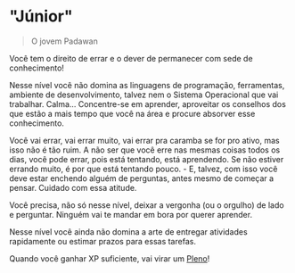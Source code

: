# "Júnior"

> O jovem Padawan

Você tem o direito de errar e o dever de permanecer com sede de conhecimento!

Nesse nível você não domina as linguagens de programação, ferramentas, ambiente de desenvolvimento, talvez nem o Sistema Operacional que vai trabalhar. Calma... Concentre-se em aprender, aproveitar os conselhos dos que estão a mais tempo que você na área e procure absorver esse conhecimento.

Você vai errar, vai errar muito, vai errar pra caramba se for pro ativo, mas isso não é tão ruim. A não ser que você erre nas mesmas coisas todos os dias, você pode errar, pois está tentando, está aprendendo. Se não estiver errando muito, é por que está tentando pouco. - E, talvez, com isso você deve estar enchendo alguém de perguntas, antes mesmo de começar a pensar. Cuidado com essa atitude.

Você precisa, não só nesse nível, deixar a vergonha (ou o orgulho) de lado e perguntar. Ninguém vai te mandar em bora por querer aprender.

Nesse nível você ainda não domina a arte de entregar atividades rapidamente ou estimar prazos para essas tarefas.

Quando você ganhar XP suficiente, vai virar um [Pleno](./pleno.md)!
